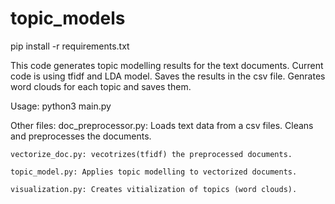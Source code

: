# topic_models

pip install -r requirements.txt


This code generates topic modelling results for the text documents.
Current code is using tfidf and LDA model.
Saves the results in the csv file.
Genrates word clouds for each topic and saves them.

Usage:
    python3 main.py

Other files:
    doc_preprocessor.py: Loads text data from a csv files. Cleans and preprocesses the documents.
    
    vectorize_doc.py: vecotrizes(tfidf) the preprocessed documents.
    
    topic_model.py: Applies topic modelling to vectorized documents.
    
    visualization.py: Creates vitialization of topics (word clouds).
